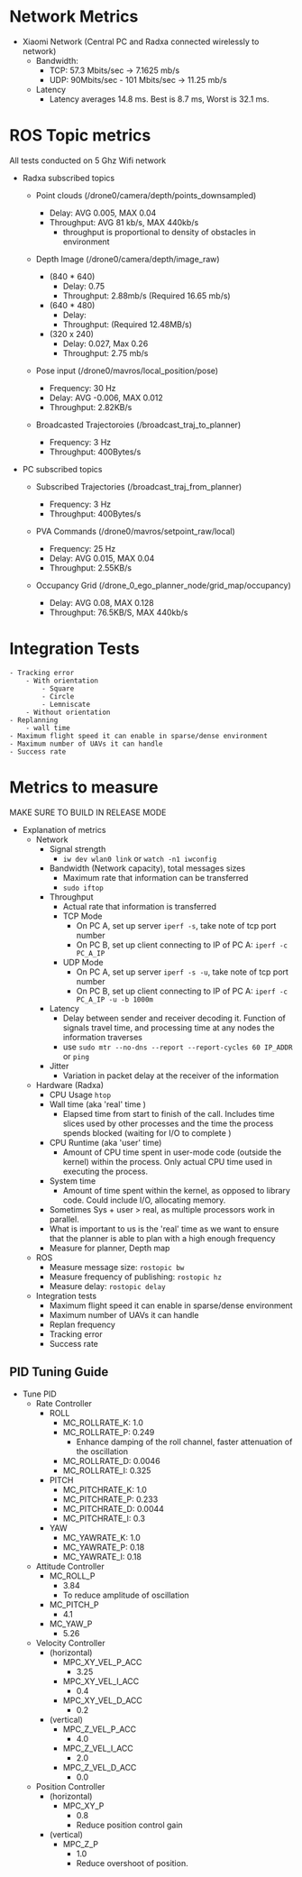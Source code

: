 
# Network Metrics
- Xiaomi Network (Central PC and Radxa connected wirelessly to network)
    - Bandwidth: 
        - TCP: 57.3 Mbits/sec -> 7.1625 mb/s
        - UDP: 90Mbits/sec - 101 Mbits/sec  -> 11.25 mb/s
    - Latency
        - Latency averages 14.8 ms. Best is 8.7 ms, Worst is 32.1 ms.

# ROS Topic metrics
All tests conducted on 5 Ghz Wifi network
- Radxa subscribed topics

    - Point clouds (/drone0/camera/depth/points_downsampled)
        - Delay: AVG 0.005, MAX 0.04
        - Throughput: AVG 81 kb/s, MAX 440kb/s
            - throughput is proportional to density of obstacles in environment

    - Depth Image (/drone0/camera/depth/image_raw)
        - (840 * 640)
            - Delay: 0.75 
            - Throughput: 2.88mb/s (Required 16.65 mb/s)
        - (640 * 480)
            - Delay: 
            - Throughput: (Required 12.48MB/s)
        - (320 x 240)
            - Delay: 0.027, Max 0.26 
            - Throughput: 2.75 mb/s 
    - Pose input (/drone0/mavros/local_position/pose)
        - Frequency: 30 Hz
        - Delay: AVG -0.006, MAX 0.012
        - Throughput: 2.82KB/s

    - Broadcasted Trajectoroies (/broadcast_traj_to_planner)
        - Frequency: 3 Hz
        - Throughput: 400Bytes/s

- PC subscribed topics

    - Subscribed Trajectories (/broadcast_traj_from_planner)
        - Frequency: 3 Hz
        - Throughput: 400Bytes/s

    - PVA Commands (/drone0/mavros/setpoint_raw/local)
        - Frequency: 25 Hz
        - Delay: AVG 0.015, MAX 0.04
        - Throughput: 2.55KB/s

    - Occupancy Grid (/drone_0_ego_planner_node/grid_map/occupancy)
        - Delay: AVG 0.08, MAX 0.128
        - Throughput: 76.5KB/S, MAX 440kb/s

# Integration Tests
    - Tracking error
        - With orientation 
            - Square
            - Circle
            - Lemniscate
        - Without orientation
    - Replanning 
        - wall time
    - Maximum flight speed it can enable in sparse/dense environment
    - Maximum number of UAVs it can handle
    - Success rate

# Metrics to measure
MAKE SURE TO BUILD IN RELEASE MODE

- Explanation of metrics 
    - Network 
        - Signal strength 
            - `iw dev wlan0 link` or `watch -n1 iwconfig`
        - Bandwidth (Network capacity), total messages sizes
            - Maximum rate that information can be transferred
            - `sudo iftop`
        - Throughput 
            - Actual rate that information is transferred
            - TCP Mode
                - On PC A, set up server `iperf -s`, take note of tcp port number
                - On PC B, set up client connecting to IP of PC A: `iperf -c PC_A_IP`
            - UDP Mode
                - On PC A, set up server `iperf -s -u`, take note of tcp port number
                - On PC B, set up client connecting to IP of PC A: `iperf -c PC_A_IP -u -b 1000m`
        - Latency
            - Delay between sender and receiver decoding it. Function of signals travel time, and processing time at any nodes the information traverses 
            - use `sudo mtr --no-dns --report --report-cycles 60 IP_ADDR` or `ping`
        - Jitter
            - Variation in packet delay at the receiver of the information
    - Hardware (Radxa)
        - CPU Usage `htop`
        - Wall time (aka 'real' time )
            - Elapsed time from start to finish of the call. Includes time slices used by other processes and the time the process spends blocked (waiting for I/O to complete
            )
        - CPU Runtime (aka 'user' time)
            - Amount of CPU time spent in user-mode code (outside the kernel) within the process. Only actual CPU time used in executing the process.
        - System time
            - Amount of time spent within the kernel, as opposed to library code. Could include I/O, allocating memory.
        - Sometimes Sys + user > real, as multiple processors work in parallel.
        - What is important to us is the 'real' time as we want to ensure that the planner is able to plan with a high enough frequency
        - Measure for planner, Depth map
    - ROS
        - Measure message size: `rostopic bw`
        - Measure frequency of publishing: `rostopic hz`
        - Measure delay: `rostopic delay`
    - Integration tests 
        - Maximum flight speed it can enable in sparse/dense environment
        - Maximum number of UAVs it can handle
        - Replan frequency
        - Tracking error
        - Success rate

## PID Tuning Guide
- Tune PID 
    - Rate Controller
        - ROLL
            - MC_ROLLRATE_K: 1.0
            - MC_ROLLRATE_P: 0.249
                - Enhance damping of the roll channel, faster attenuation of the oscillation
            - MC_ROLLRATE_D: 0.0046
            - MC_ROLLRATE_I: 0.325
        - PITCH
            - MC_PITCHRATE_K: 1.0
            - MC_PITCHRATE_P: 0.233
            - MC_PITCHRATE_D: 0.0044
            - MC_PITCHRATE_I: 0.3
        - YAW
            - MC_YAWRATE_K: 1.0
            - MC_YAWRATE_P: 0.18
            - MC_YAWRATE_I: 0.18
    - Attitude Controller
        - MC_ROLL_P
            - 3.84
            - To reduce amplitude of oscillation
        - MC_PITCH_P
            - 4.1
        - MC_YAW_P
            - 5.26
    - Velocity Controller
        - (horizontal)
            - MPC_XY_VEL_P_ACC
                - 3.25
            - MPC_XY_VEL_I_ACC
                - 0.4
            - MPC_XY_VEL_D_ACC
                - 0.2
        - (vertical)
            - MPC_Z_VEL_P_ACC
                - 4.0
            - MPC_Z_VEL_I_ACC
                - 2.0
            - MPC_Z_VEL_D_ACC
                - 0.0
    - Position Controller
        - (horizontal)
            - MPC_XY_P 
                - 0.8
                - Reduce position control gain
        - (vertical)
            - MPC_Z_P 
                - 1.0
                - Reduce overshoot of position.




